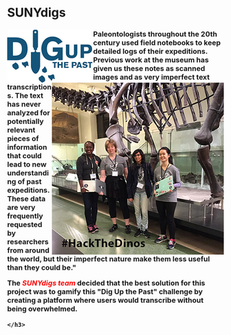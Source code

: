 # SUNYdigs

<h3><p><img src="/UX/images/digs_logo.jpg" align="left"><img src="/UX/images/team.jpg" align="right">Paleontologists throughout the 20th century used field notebooks to keep detailed logs of their expeditions. Previous work at the museum has given us these notes as scanned images and as very imperfect text transcriptions. The text has never analyzed for potentially relevant pieces of information that could lead to new understanding of past expeditions. These data are very frequently requested by researchers from around the world, but their imperfect nature make them less useful than they could be."</p>
     <p>  The <i><font color="#ff0000">SUNYdigs team</font></i> decided that the best solution for this project was to gamify this "Dig Up the Past" challenge by creating a platform where users would transcribe without being overwhelmed.</p> 
	 
	</h3> 
